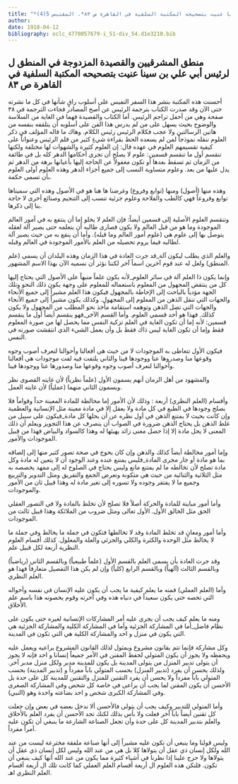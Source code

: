 ```yaml
---
title: "*مخطوطات ومطبوعات : منطق المشرقيين والقصيدة المزدوجة في المنطق ل لرئيس أبي علي بن سينا عنيت بتصحيحه المكتبة السلفية في القاهرة ص ٨٣*. المقتبس 5(4)"
author: 
date: 1910-04-12
bibliography: oclc_4770057679-i_51-div_54.d1e3210.bib
---
```




##  منطق المشرقيين   والقصيدة المزدوجة في المنطق  ل  لرئيس  أبي علي بن سينا   عنيت بتصحيحه  المكتبة السلفية  في  القاهرة  ص  ٨٣ 


  أحسنت هذه المكتبة بنشر هذا السفر النفيس على أسلوب راقٍ شأنها في كل ما نشرته حتى الآن وقد صدرت الكتاب بترجمة الرئيس عن أصح المصادر فجاءت الترجمة في  ٣٨  صفحة وهي من أحفل تراجم الرئيس. أما الكتاب والقصيدة فهما في الغاية من السلاسة والوضوح بحيث يسهل على من لم يدرس هذا الفن على أسلوبه أن يتلقفه بنفسه من هاتين الرسالتين ولا عجب فكلام الرئيس رئيس الكلام. وهاك ما قاله المؤلف في ذكر العلوم ننقله نموذجاً لمن لم يسعده الحظ بقراءة شيءٍ كثير من قلم الرئيس وعنواناً على كيفية تقسيمهم العلوم في عهده قال: إن العلوم كثيرة والشهوات لها مختلفة ولكنها تنقسم أول ما تنقسم قسمين: علوم لا يصلح أن تجري أحكامها الدهر كله بل في طائفة من الزمان ثم تسقط بعدها أو تكون مغفولاً عن الحاجة إليها بأعيانها برهة من الدهر ثم يدل عليها من بعد. وعلوم متساوية النسب إلى جميع أجزاء الدهر وهذه العلوم أولى العلوم بأن تسمى حكمة. 

 وهذه منها (أصول) ومنها (توابع وفروع) وغرضنا ها هنا هو في الأصول وهذه التي سميناها توابع وفروعاً فهي كالطب والفلاحة وعلوم جزئية تنسب إلى التنجيم وصنائع أخرى لا حاجة بنا إلى ذكرها. 

 وتنقسم العلوم الأصلية إلى قسمين أيضاً: فإن العلم لا يخلو إما أن ينتفع به في أمور العالم الموجودة وما هو من قبل العالم ولا يكون قصارى طالبه أن يتعلمه حتى يصير آلة لعقله يتوصل بها إلى علوم هي (علوم أمور العالم وما قبله). وأما أن ينفع به من حيث يصير آلة لطالبه فيما يروم تحصيله من العلم بالأمور الموجودة في العالم وقبله. 

 والعلم الذي يطلب ليكون آلة_قد جرت العادة في هذا الزمان وهذه البلدان أن يسمى (علم المنطق) ولعل له عند قوم آخرين اسماً آخر لكننا نؤثر أن نسميه الآن بهذا الاسم المشهور. 
 
 وإنما يكون ذا العلم آلة في سائر العلوم_لأنه يكون علماً منبهاً على الأصول التي يحتاج إليها كل من ينتقض المجهول من المعلوم باستعماله للمعلوم على وجهة يكون ذلك النحو وتلك الجهة مؤدياً بالباحث إلى الإحاطة بالمجهول فيكون هذا العلم مشيراً إلى جميع الأنحاء والجهات التي تنقل الذهن من المعلوم إلى المجهول. وكذلك يكون مشيراً إلى جميع الأنحاء والجهات التي تضل الذهن وتوهمه استقامة مأخذ نحو المطلب من المجهول ولا يكون كذلك. فهذا هو  أحد  قسمي العلوم.   وأما القسم الآخر_فهو ينقسم أيضاً أول ما ينقسم قسمين: لأنه إما أن تكون الغاية في العلم تزكية النفس مما يحصل لها من صورة المعلوم فقط وإما أن تكون الغاية ليس ذاك فقط بل وأن يعمل الشيء الذي انتقشت صورته في النفس. 

 فيكون الأول تتعاطى به الموجودات لا من حيث هي أفعالنا وأحوالنا لنعرف أصوب وجوه وقوعها منا وصدروها عنا ووجودها فينا والثاني يلتفت فيه لفت موجودات هي أفعالنا وأحوالنا لنعرف أصوب وجوه وقوعها منا وصدورها عنا ووجودها فينا. 

 والمشهود من أهل الزمان أنهم يسمون الأول (علماً نظرياً) لأن غايته القصوى نظر ويسمون الثاني منهما (عملياً) لأن غايته العمل. 

 وأقسام (العلم النظري)  أربعة  : وذلك لأن الأمور إما مخالطة للمادة المعينة حداً وقواماً فلا يصلح وجودها في الطبع في كل مادة ولا يعقل إلا في مادة معينة مثل الإنسانية والعظمية وإن كانت بحيث لا يمتنع الذهن في أول نظره عن أن يحلها كل مادة_فيكون على سبيل من غلط الذهن بل يحتاج الذهن ضرورة في الصواب أن ينصرف عن هذا التجويز ويعلم أن ذلك المعنى لا يحل مادة إلا إذا حصل معنى زائد يهيئها له وهذا كالسواد والبياض فهذا من قبيل الموجودات والأمور. 

 وإما أمور مخالطة أيضاً كذلك والذهن وإن كان يحوج في صحة تصور كثير منها إلى إلصاقه بما هو مادة أو جار مجرى المادة_فليس يمتنع عنده وعند الوجود أن لا يتعين له مادة وكل مادة تصلح لأن تخالطه ما لم يمتنع مانع وليس يحتاج في الصلوح له إلى ممهد يخصصه به مثل الثلاثية والثنائية من حيث هي مثكونة وتعرض الجمع والتفريق ومثل التدوير والتربيع وجميع ما لا يفتقر وجوده ولا تسوره إلى تغير مادة له وهذا قبيل ثان من الأمور والموجودات. 
 
 وأما أمور مباينة للمادة والحركة أصلاً فلا تصلح لأن تخلط بالمادة ولا في التصور العقلي الحق مثل الخالق الأول. الأول تعالى ومثل ضروب من الملائكة وهذا قبيل ثالث من الموجودات. 

 وأما أمور ومعانٍ قد تخلط المادة وقد لا تخالطها فتكون في جملة ما يخالط وفي جملة ما لا يخالط مثل الوحدة والكثرة والكلي والجزئي والعلة والمعلول.   كذلك أقسام العلوم النظرية  أربعة  لكل قبيل علم. 

 وقد جرت العادة بأن يسمى العلم بالقسم الأول (علماً طبيعياً) وبالقسم الثاني (رياضياً) وبالقسم الثالث (آلهياً) وبالقسم الرابع (كلياً) وإن لم يكن هذا التفصيل متعارفاً فهذا هو العلم النظري. 

 وأما (العلم العملي) فمنه ما يعلم كيفية ما يجب أن يكون عليه الإنسان في نفسه وأحواله التي تخصه حتى يكون سعيداً في دنياه هذه وفي آخرته وقوم يخصونه هذا باسم علم الأخلاق. 

 ومنه ما يعلم كيف يجب أن يجري عليه أمر المشاركات الإنسانية لغيره حتى يكون على نظام فاضل_أما في المشاركة الجزئية وأما في المشاركة الكلية والمشاركة الجزئية هي التي يكون في منزل و  احد  والمشاركة الكلية هي التي تكون في المدينة. 

 وكل مشاركة فإنما تتم بقانون مشروع وبمثول لذلك القانون المشروع يراعيه ويعمل عليه ويحفظه ولا يجوز أن يكون المتولي لحفظ المقنن في الأمر جميعاً إنسانا و  احد  فإنه لا يجوز أن يتولى تدبير المنزل من يتولى المدينة بل يكون للمدينة مدبر ولكل منزل مدبر آخر. ولذلك يحسن أن يفرد (تدبير المنزل) بحسب المتولي باباً مفرداً و (تدبير المدينة) بحسب المتولي باباً مفرداً ولا يحسن أن يفرد التقنين للمنزل والتقنين للمدينة كل على حدة بل الأحسن أن يكون المقنن لما يجب أن يراعى في خاصة كل شخص وفي المشاركة الصغرى وفي المشاركة الكبرى شخص و  احد  بضاعته واحدة وهو (النبي). 

 وأما المتولي للتدبير وكيف يجب أن يتولى فالأحسن ألا ندخل بعضه في بعض وإن جعلت كل تقنين أيضاً باباً آخر فعلت ولا بأس بذلك لكنك تجد الأحسن أن يفرد العلم بالأخلاق والعلم بتدبير المدينة كل على حدة وأن تجعل الصناعة الشارعة ما ينبغي أن تكون عليه أمراً مفرداً. 

 وليس قولنا وما ينبغي أن تكون عليه مشيراً إلى أنها صناعة ملفقة مخترعة ليست   من عند الله ولكل إنسان ذي عقل أن يتولاها كلا بل هي من عند الله وليس لكل إنسان ذي عقل أن يتولاها ولا حرج علينا إذا نظرنا في أشياء كثيرة مما يكون من عند الله أنها كيف ينبغي أن تكون.   فلتكن هذه العلوم ال  أربعة  أقسام العلم العملي كما كانت تلك ال  أربعة  أقسام العلم النظري اهـ. 
